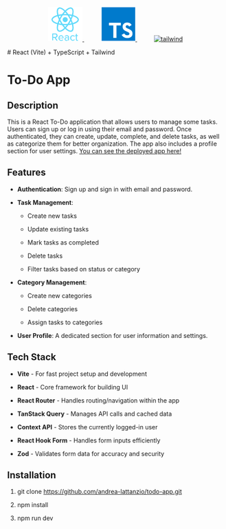 <p align="center">
  <a href="https://reactjs.org/" target="_blank" rel="noreferrer"> <img src="https://raw.githubusercontent.com/devicons/devicon/master/icons/react/react-original-wordmark.svg" alt="react" width="80" height="80"/> </a> &nbsp;&nbsp;&nbsp;&nbsp;&nbsp;&nbsp;&nbsp;&nbsp;&nbsp;
<a href="https://www.typescriptlang.org/" target="_blank" rel="noreferrer"> <img src="https://raw.githubusercontent.com/devicons/devicon/master/icons/typescript/typescript-original.svg" alt="typescript" width="80" height="80"/> </a> &nbsp;&nbsp;&nbsp;&nbsp;&nbsp;&nbsp;&nbsp;&nbsp;&nbsp;
<a href="https://tailwindcss.com/" target="_blank" rel="noreferrer"> <img src="https://www.vectorlogo.zone/logos/tailwindcss/tailwindcss-icon.svg" alt="tailwind" width="80" height="80"/> </a>
</p>
# React (Vite) + TypeScript + Tailwind

To-Do App
=========

Description
-----------

This is a React To-Do application that allows users to manage some tasks. Users can sign up or log in using their email and password. Once authenticated, they can create, update, complete, and delete tasks, as well as categorize them for better organization. The app also includes a profile section for user settings. <a href="https://andrea-lattanzio-todo-ap-f0c77.web.app/">You can see the deployed app here!</a>

Features
--------

*   **Authentication**: Sign up and sign in with email and password.
    
*   **Task Management**:
    
    *   Create new tasks
        
    *   Update existing tasks
        
    *   Mark tasks as completed
        
    *   Delete tasks
        
    *   Filter tasks based on status or category
        
*   **Category Management**:
    
    *   Create new categories
        
    *   Delete categories
        
    *   Assign tasks to categories
        
*   **User Profile**: A dedicated section for user information and settings.
    

Tech Stack
----------

*   **Vite** - For fast project setup and development
    
*   **React** - Core framework for building UI
    
*   **React Router** - Handles routing/navigation within the app
    
*   **TanStack Query** - Manages API calls and cached data
    
*   **Context API** - Stores the currently logged-in user
    
*   **React Hook Form** - Handles form inputs efficiently
    
*   **Zod** - Validates form data for accuracy and security
    

Installation
------------

1.  git clone https://github.com/andrea-lattanzio/todo-app.git
    
2.  npm install
    
3.  npm run dev
